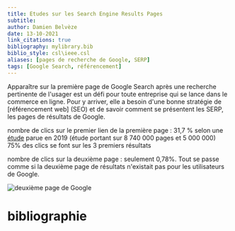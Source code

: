 ```yaml
---
title: Etudes sur les Search Engine Results Pages
subtitle:
author: Damien Belvèze
date: 13-10-2021
link_citations: true
bibliography: mylibrary.bib
biblio_style: csl\ieee.csl
aliases: [pages de recherche de Google, SERP]
tags: [Google Search, référencement]
---
```


Apparaître sur la première page de Google Search après une recherche pertinente de l'usager est un défi pour toute entreprise qui se lance dans le commerce en ligne. Pour y arriver, elle a besoin d'une bonne stratégie de [référencement web] (SEO) et de savoir comment se présentent les SERP, les pages de résultats de Google. 

nombre de clics sur le premier lien de la première page : 31,7 % selon une [étude](https://www.blogdumoderateur.com/etude-taux-de-clics-et-les-performances-des-liens-selon-la-position-dans-les-serps/) parue en 2019 (étude portant sur 8 740 000 pages et 5 000 000)
75% des clics se font sur les 3 premiers résultats

nombre de clics sur la deuxième page : seulement 0,78%. Tout se passe comme si la deuxième page de résultats n'existait pas pour les utilisateurs de Google. 

![deuxième page de Google](deuxieme_page_google.jpg)





# bibliographie

